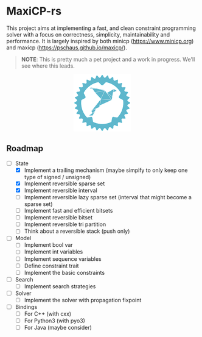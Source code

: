 # MaxiCP-rs

This project aims at implementing a fast, and clean constraint programming
solver with a focus on correctness, simplicity, maintainability and
performance. It is largely inspired by both minicp (https://www.minicp.org) and
maxicp (https://pschaus.github.io/maxicp/).

> **NOTE**: 
> This is pretty much a pet project and a work in progress. 
> We'll see where this leads.

<p align="center">
	<img src="./resources/maxicp-rs_small.png" alt="maxicp-rs-logo" />
</p>

## Roadmap
* [ ] State
    * [X] Implement a trailing mechanism (maybe simpify to only keep one type of signed / unsigned)
    * [X] Implement reversible sparse set
    * [X] Implement reversible interval
    * [ ] Implement reversible lazy sparse set (interval that might become a sparse set)
    * [ ] Implement fast and efficient bitsets
    * [ ] Implement reversible bitset
	* [ ] Implement reversible tri partition 
	* [ ] Think about a reversible stack (push only)
* [ ] Model
    * [ ] Implement bool var 
    * [ ] Implement int variables
	* [ ] Implement sequence variables
	* [ ] Define constraint trait
	* [ ] Implement the basic constraints
* [ ] Search
    * [ ] Implement search strategies
* [ ] Solver
    * [ ] Implement the solver with propagation fixpoint
* [ ] Bindings
	* [ ] For C++ (with cxx)
	* [ ] For Python3 (with pyo3)
	* [ ] For Java (maybe consider)
